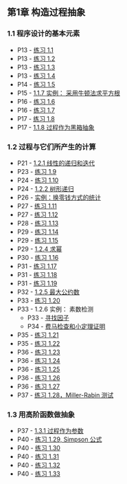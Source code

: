 ## 第1章 构造过程抽象

### 1.1 程序设计的基本元素

* P13 - [练习 1.1](./exercise_1_1.md)
* P13 - [练习 1.2](./exercise_1_2.md)
* P13 - [练习 1.3](./exercise_1_3.lua)
* P13 - [练习 1.4](./exercise_1_4.md)
* P14 - [练习 1.5](./exercise_1_5.md)
* P15 - [1.1.7 实例： 采用牛顿法求平方根](./newton_sqrt.lua)
* P16 - [练习 1.6](./exercise_1_6.md)
* P16 - [练习 1.7](./exercise_1_7.md)
* P17 - [练习 1.8](./exercise_1_8.lua)
* P17 - [1.1.8 过程作为黑箱抽象](./newton_sqrt_blackbox.lua)

### 1.2 过程与它们所产生的计算

* P21 - [1.2.1 线性的递归和迭代](./factorial.lua)
* P23 - [练习 1.9](./exercise_1_9.md)
* P24 - [练习 1.10](./exercise_1_10.md)
* P24 - [1.2.2 树形递归](./fibonacci.lua)
* P26 - [实例：换零钱方式的统计](./count_change.lua)
* P27 - [练习 1.11](./exercise_1_11.lua)
* P27 - [练习 1.12](./exercise_1_12.lua)
* P28 - [练习 1.13](./exercise_1_13.md)
* P29 - [练习 1.14](./exercise_1_14.md)
* P29 - [练习 1.15](./exercise_1_15.md)
* P29 - [1.2.4 求幂](./expt.lua)
* P30 - [练习 1.16](./exercise_1_16.lua)
* P31 - [练习 1.17](./exercise_1_17.lua)
* P31 - [练习 1.18](./exercise_1_18.lua)
* P31 - [练习 1.19](./exercise_1_19.md)
* P32 - [1.2.5 最大公约数](./gcd.lua)
* P33 - [练习 1.20](./exercise_1_20.md)
* P33 - 1.2.6 实例： 素数检测
	* P33 - [寻找因子](./prime.lua)
	* P34 - [费马检查和小定理证明](./fermat_test.md)
* P35 - [练习 1.21](./exercise_1_21.md)
* P35 - [练习 1.22](./exercise_1_22.md)
* P36 - [练习 1.23](./exercise_1_23.md)
* P36 - [练习 1.24](./exercise_1_24.md)
* P36 - [练习 1.25](./exercise_1_25.md)
* P36 - [练习 1.26](./exercise_1_26.md)
* P36 - [练习 1.27](./exercise_1_27.md)
* P37 - [练习 1.28，Miller-Rabin 测试](./exercise_1_28.md)

### 1.3 用高阶函数做抽象

* P37 - [1.3.1 过程作为参数](./sum.lua)
* P40 - [练习 1.29, Simpson 公式](./exercise_1_29.md)
* P40 - [练习 1.30](exercise_1_30.lua)
* P40 - [练习 1.31](exercise_1_31.lua)
* P40 - [练习 1.32](exercise_1_32.lua)
* P40 - [练习 1.33](exercise_1_33.lua)


